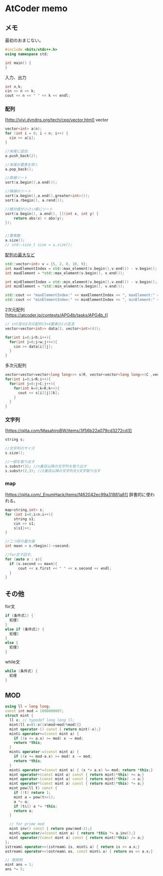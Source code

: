 # AtCoder memo

## メモ
最初のおまじない。  
```C++
#include <bits/stdc++.h>
using namespace std;

int main() {
}
```
入力、出力
```C++
int n,k;
cin >> n >> k;
cout << n << " " << k << endl;
```

### 配列
[http://vivi.dyndns.org/tech/cpp/vector.html]
vector  
```C++
vector<int> a(n);
for (int i = 0; i < n; i++) {
  cin >> a[i];
}

//末尾に追加
a.push_back(2);

//末尾の要素を除く
a.pop_back();

//昇順ソート
sort(a.begin(),a.end());

//降順のソート
sort(a.begin(),a.end(),greater<int>());
sort(a.rbegin(), a.rend());

//絶対値が小さい順にソート
sort(a.begin(), a.end(), [](int x, int y) {
	return abs(x) < abs(y);
});


//要素数
a.size();
// std::size_t size = a.size();
```
[配列の最大など](https://riptutorial.com/ja/cplusplus/example/11151/%E3%83%99%E3%82%AF%E3%83%88%E3%83%AB%E3%81%AE%E6%9C%80%E5%A4%A7%E3%81%A8%E6%9C%80%E5%B0%8F%E3%81%AE%E8%A6%81%E7%B4%A0%E3%81%A8%E3%81%9D%E3%82%8C%E3%81%9E%E3%82%8C%E3%81%AE%E3%82%A4%E3%83%B3%E3%83%87%E3%83%83%E3%82%AF%E3%82%B9%E3%82%92%E8%A6%8B%E3%81%A4%E3%81%91%E3%82%8B)
```c++
std::vector<int> v = {5, 2, 8, 10, 9};
int maxElementIndex = std::max_element(v.begin(),v.end()) - v.begin();
int maxElement = *std::max_element(v.begin(), v.end());

int minElementIndex = std::min_element(v.begin(),v.end()) - v.begin();
int minElement = *std::min_element(v.begin(), v.end());

std::cout << "maxElementIndex:" << maxElementIndex << ", maxElement:" << maxElement << '\n';
std::cout << "minElementIndex:" << minElementIndex << ", minElement:" << minElement << '\n';
```

2次元配列  
[https://atcoder.jp/contests/APG4b/tasks/APG4b_t]
```C++
// int型の2次元配列(3×4要素の)の宣言
vector<vector<int>> data(3, vector<int>(4));

for(int i=0;i<h;i++){
  for(int j=0;j<w;j++>){
    cin >> data[i][j];
  }
}
```
多次元配列
```C++
vector<vector<vector<long long>>> s(R, vector<vector<long long>>(C ,vector<long long>(K)));
for(int i=0;i<R;i++){
  for(int j=0;j<C;j++){
    for(int k=0;k<K;k++){
      cout << s[i][j][k];
    }
  }
}
```

### 文字列
[https://qiita.com/MasahiroBW/items/3f56b22a079cd3272cd3]
```C++
string s;

//文字列のサイズ  
s.size();

//一部を取り出す  
s.substr(3); //n番目以降の文字列を取り出す
s.substr(2,3); //2番目以降の文字列を3文字取り出す
```

### map
[https://qiita.com/_EnumHack/items/f462042ec99a31881a81]
辞書的に使われる。
```C++
map<string,int> s;
for (int i=0;i<n;i++){
    string s1;
    cin >> s1;
    s[s1]++;
}

//二つ目の最大値
int maxn = s.rbegin()->second;

//for文で回す。
for (auto x : s){
  if (x.second == maxn){
      cout << x.first << " " << x.second << endl;
  }
}
```

## その他
for文  
```C++
if (条件式1) {
  処理1
}
else if (条件式2) {
  処理2
}
else {
  処理3
}
```

while文  
```C++
while (条件式) {
  処理
}
```

## MOD
```C++
using ll = long long;
const int mod = 1000000007;
struct mint {
  ll x; // typedef long long ll;
  mint(ll x=0):x((x%mod+mod)%mod){}
  mint operator-() const { return mint(-x);}
  mint& operator+=(const mint a) {
    if ((x += a.x) >= mod) x -= mod;
    return *this;
  }
  mint& operator-=(const mint a) {
    if ((x += mod-a.x) >= mod) x -= mod;
    return *this;
  }
  mint& operator*=(const mint a) { (x *= a.x) %= mod; return *this;}
  mint operator+(const mint a) const { return mint(*this) += a;}
  mint operator-(const mint a) const { return mint(*this) -= a;}
  mint operator*(const mint a) const { return mint(*this) *= a;}
  mint pow(ll t) const {
    if (!t) return 1;
    mint a = pow(t>>1);
    a *= a;
    if (t&1) a *= *this;
    return a;
  }

  // for prime mod
  mint inv() const { return pow(mod-2);}
  mint& operator/=(const mint a) { return *this *= a.inv();}
  mint operator/(const mint a) const { return mint(*this) /= a;}
};
istream& operator>>(istream& is, mint& a) { return is >> a.x;}
ostream& operator<<(ostream& os, const mint& a) { return os << a.x;}

// 使用例
mint ans = 1;
ans *= 5;
```
